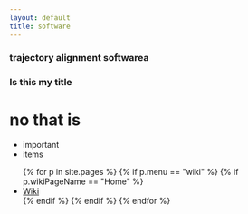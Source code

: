 ```yaml
---
layout: default
title: software
---
```


### trajectory alignment softwarea
### Is this my title
# no that is

* important 
* items

<ul class="wikiMenu">
  {% for p in site.pages %}
    {% if p.menu == "wiki" %}
        {% if p.wikiPageName == "Home" %}
        <li><a class="post-link" href="{{ p.url | prepend: site.baseurl }}"> Wiki </a></li>
        {% endif %}
    {% endif %}
  {% endfor %}
</ul>

